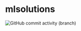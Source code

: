 # mlsolutions
![GitHub commit activity (branch)](https://img.shields.io/github/commit-activity/y/XavierSpycy/mlsolutions/main)
